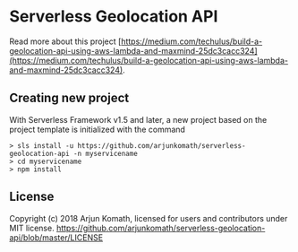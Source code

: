 # Serverless Geolocation API

Read more about this project [https://medium.com/techulus/build-a-geolocation-api-using-aws-lambda-and-maxmind-25dc3cacc324](https://medium.com/techulus/build-a-geolocation-api-using-aws-lambda-and-maxmind-25dc3cacc324).

## Creating new project

With Serverless Framework v1.5 and later, a new project based on the project template is initialized with the command

```
> sls install -u https://github.com/arjunkomath/serverless-geolocation-api -n myservicename
> cd myservicename
> npm install
```

## License

Copyright (c) 2018 Arjun Komath, licensed for users and contributors under MIT license.
https://github.com/arjunkomath/serverless-geolocation-api/blob/master/LICENSE
